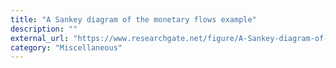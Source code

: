 ```yaml
---
title: "A Sankey diagram of the monetary flows example"
description: ""
external_url: "https://www.researchgate.net/figure/A-Sankey-diagram-of-the-monetary-flows-of-all-transactions-that-make-up-the-UK-balance-of_fig6_264981636"
category: "Miscellaneous"
---
```

